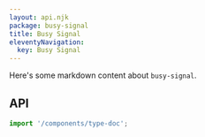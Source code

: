 ```yaml
---
layout: api.njk
package: busy-signal
title: Busy Signal
eleventyNavigation:
  key: Busy Signal
---
```


Here's some markdown content about `busy-signal`.

## API
```js script
import '/components/type-doc';
```
